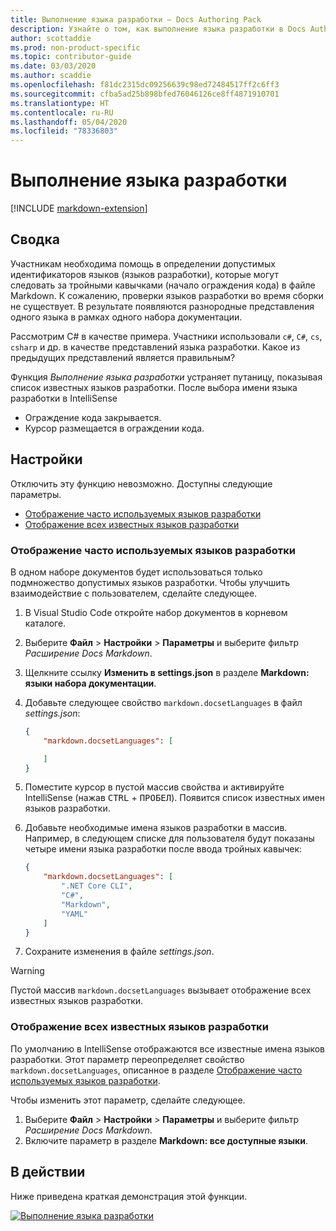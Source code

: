 ```yaml
---
title: Выполнение языка разработки — Docs Authoring Pack
description: Узнайте о том, как выполнение языка разработки в Docs Authoring Pack, расширении Visual Studio Code, помогает участникам.
author: scottaddie
ms.prod: non-product-specific
ms.topic: contributor-guide
ms.date: 03/03/2020
ms.author: scaddie
ms.openlocfilehash: f81dc2315dc09256639c98ed72484517ff2c6ff3
ms.sourcegitcommit: cfba5ad25b898bfed76046126ce8ff4871910701
ms.translationtype: HT
ms.contentlocale: ru-RU
ms.lasthandoff: 05/04/2020
ms.locfileid: "78336803"
---
```

# <a name="dev-lang-completion"></a>Выполнение языка разработки

[!INCLUDE [markdown-extension](includes/markdown-extension.md)]

## <a name="summary"></a>Сводка

Участникам необходима помощь в определении допустимых идентификаторов языков (языков разработки), которые могут следовать за тройными кавычками (начало ограждения кода) в файле Markdown. К сожалению, проверки языков разработки во время сборки не существует. В результате появляются разнородные представления одного языка в рамках одного набора документации.

Рассмотрим C# в качестве примера. Участники использовали `c#`, `C#`, `cs`, `csharp` и др. в качестве представлений языка разработки. Какое из предыдущих представлений является правильным?

Функция *Выполнение языка разработки* устраняет путаницу, показывая список известных языков разработки. После выбора имени языка разработки в IntelliSense

* Ограждение кода закрывается.
* Курсор размещается в ограждении кода.

## <a name="preferences"></a>Настройки

Отключить эту функцию невозможно. Доступны следующие параметры.

* [Отображение часто используемых языков разработки](#display-commonly-used-dev-langs)
* [Отображение всех известных языков разработки](#display-all-known-dev-langs)

### <a name="display-commonly-used-dev-langs"></a>Отображение часто используемых языков разработки

В одном наборе документов будет использоваться только подмножество допустимых языков разработки. Чтобы улучшить взаимодействие с пользователем, сделайте следующее.

1. В Visual Studio Code откройте набор документов в корневом каталоге.
1. Выберите **Файл** > **Настройки** > **Параметры** и выберите фильтр *Расширение Docs Markdown*.
1. Щелкните ссылку **Изменить в settings.json** в разделе **Markdown: языки набора документации**.
1. Добавьте следующее свойство `markdown.docsetLanguages` в файл *settings.json*:

    ```json
    {
        "markdown.docsetLanguages": [

        ]
    }
    ```

1. Поместите курсор в пустой массив свойства и активируйте IntelliSense (нажав <kbd>CTRL</kbd> + <kbd>ПРОБЕЛ</kbd>). Появится список известных имен языков разработки.
1. Добавьте необходимые имена языков разработки в массив. Например, в следующем списке для пользователя будут показаны четыре имени языка разработки после ввода тройных кавычек:

    ```json
    {
        "markdown.docsetLanguages": [
            ".NET Core CLI",
            "C#",
            "Markdown",
            "YAML"
        ]
    }
    ```

1. Сохраните изменения в файле *settings.json*.

> [!WARNING]
> Пустой массив `markdown.docsetLanguages` вызывает отображение всех известных языков разработки.

### <a name="display-all-known-dev-langs"></a>Отображение всех известных языков разработки

По умолчанию в IntelliSense отображаются все известные имена языков разработки. Этот параметр переопределяет свойство `markdown.docsetLanguages`, описанное в разделе [Отображение часто используемых языков разработки](#display-commonly-used-dev-langs).

Чтобы изменить этот параметр, сделайте следующее.

1. Выберите **Файл** > **Настройки** > **Параметры** и выберите фильтр *Расширение Docs Markdown*.
1. Включите параметр в разделе **Markdown: все доступные языки**.

## <a name="in-action"></a>В действии

Ниже приведена краткая демонстрация этой функции.

[![Выполнение языка разработки](media/dev-lang-completion.gif)](media/dev-lang-completion.gif#lightbox)
